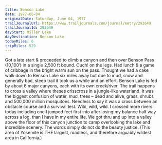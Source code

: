 ```yaml
---
title: Benson Lake
date: 1977-06-04
originalDate: Saturday, June 04, 1977
trailJournalUrl: https://www.trailjournals.com/journal/entry/292649
trailJournalId: 292649
dayStart: Miller Lake
dayDestination: Benson Lake
todayMiles: 6
tripMiles: 529
---
```

Got a late start & proceeded to climb a canyon and then over Benson Pass (10,100’) in a single 2,500 ft bound. Ouch! on the legs. Had lunch & a game of cribbage in the bright warm sun on the pass. Thought we had a cake walk down to Benson Lake six miles away but due to mud, snow and generally bad, steep trail it took us a while and an effort. Benson Lake is fed by about 6 major canyons, each with its own creek/river. The trail happens to cross a valley where theses crisscross in a jungle-like waterland. It was the biggest confusion of water, mud, trees – dead and alive, grass, shrubs and 500,000 million mosquitoes. Needless to say it was a cross between an obstacle course and a survival test. Wild, wild, wild. I crossed more rivers today including one I jumped feet first into after losing my balance half way across a log, than I have in my entire life. We got thru and up into a valley above the floor of this canyon junction to camp overlooking the lake and incredible scenery. The words simply do not do the beauty justice. (This area of Yosemite is THE largest, roadless, and therefore arguably wildest area in California.)
